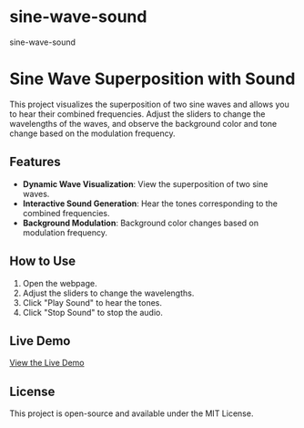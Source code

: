 # sine-wave-sound
sine-wave-sound
# Sine Wave Superposition with Sound

This project visualizes the superposition of two sine waves and allows you to hear their combined frequencies. Adjust the sliders to change the wavelengths of the waves, and observe the background color and tone change based on the modulation frequency.

## Features
- **Dynamic Wave Visualization**: View the superposition of two sine waves.
- **Interactive Sound Generation**: Hear the tones corresponding to the combined frequencies.
- **Background Modulation**: Background color changes based on modulation frequency.

## How to Use
1. Open the webpage.
2. Adjust the sliders to change the wavelengths.
3. Click "Play Sound" to hear the tones.
4. Click "Stop Sound" to stop the audio.

## Live Demo
[View the Live Demo](https://jorge-physics.github.io/sine-wave-sound/) 

## License
This project is open-source and available under the MIT License.
